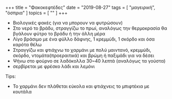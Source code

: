 +++
title = "Φακοκεφτέδες"
date = "2019-08-27"
tags = [ "μαγειρική", "όσπρια" ]
topics = [ "" ]
+++

-   Βιολογικές φακές (για να μπορουν να φυτρώσουν)
-   Στο νερό το βράδυ, στραγγίζω το πρωί, αναλόγως την θερμοκρασία θα βγάλουν φύτρο το βράδυ ή την άλλη μέρα
-   Λίγο βράσιμο με ένα φύλλο δάφνης, 1 κρεμμύδι, 1 σκόρδο και όσα καρότα θέλω
-   Στραγγίζω και φτιάχνω το χαρμάνι με πολύ μαιντανό, κρεμμύδι, σκόρδο, ντομάτα(προεραιτικά) και βρώμη ή παξιμάδι για να δέσει
-   Ψήνω στο φούρνο σε λαδόκολλα 30~40 λεπτά (αναλόγως τα γούστα)
-   σερβίρεται με φρέσκο λάδι και λεμόνι

Tips:

-   Το χαρμάνι δεν πλάθεται εύκολα και φτιάχνεις το μπιφτέκια με κουτάλα
